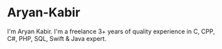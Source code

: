 # Aryan-Kabir
I'm Aryan Kabir. I'm a freelance 3+ years of quality experience in C, CPP, C#, PHP, SQL, Swift &amp; Java expert.
